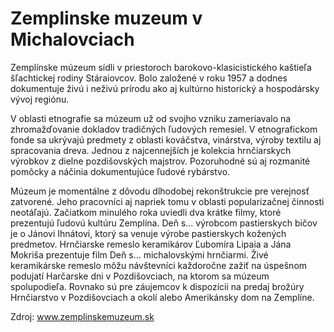 Zemplinske muzeum v Michalovciach
=================================

Zemplínske múzeum sídli v priestoroch barokovo-klasicistického kaštieľa šľachtickej rodiny Stáraiovcov. Bolo založené v roku 1957 a dodnes dokumentuje živú i neživú prírodu ako aj kultúrno historický a hospodársky vývoj regiónu.

V oblasti etnografie sa múzeum už od svojho vzniku zameriavalo na zhromažďovanie dokladov tradičných ľudových remesiel. V etnografickom fonde sa ukrývajú predmety z oblasti kováčstva, vinárstva, výroby textilu aj spracovania dreva. Jednou z najcennejších je kolekcia hrnčiarskych výrobkov z dielne pozdišovských majstrov. Pozoruhodné sú aj rozmanité pomôcky a náčinia dokumentujúce ľudové rybárstvo.

Múzeum je momentálne z dôvodu dlhodobej rekonštrukcie pre verejnosť zatvorené. Jeho pracovníci aj napriek tomu v oblasti popularizačnej činnosti neotáľajú. Začiatkom minulého roka uviedli dva krátke filmy, ktoré prezentujú ľudovú kultúru Zemplína. Deň s... výrobcom pastierskych bičov je o Jánovi Ihnátovi, ktorý sa venuje výrobe pastierskych kožených predmetov. Hrnčiarske remeslo keramikárov Ľubomíra Lipaia a Jána Mokriša prezentuje film Deň s... michalovskými hrnčiarmi. Živé keramikárske remeslo môžu návštevníci každoročne zažiť na úspešnom podujatí Harčarske dni v Pozdišovciach, na ktorom sa múzeum spolupodieľa. Rovnako sú pre záujemcov k dispozícii na predaj brožúry Hrnčiarstvo v Pozdišovciach a okolí alebo Amerikánsky dom na Zemplíne.

Zdroj: www.zemplinskemuzeum.sk